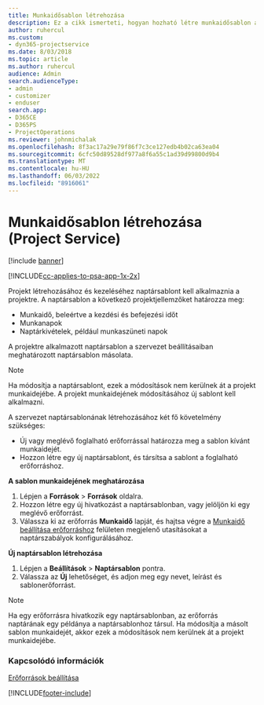 ```yaml
---
title: Munkaidősablon létrehozása
description: Ez a cikk ismerteti, hogyan hozható létre munkaidősablon a Project Service szolgáltatásban.
author: ruhercul
ms.custom:
- dyn365-projectservice
ms.date: 8/03/2018
ms.topic: article
ms.author: ruhercul
audience: Admin
search.audienceType:
- admin
- customizer
- enduser
search.app:
- D365CE
- D365PS
- ProjectOperations
ms.reviewer: johnmichalak
ms.openlocfilehash: 8f3ac17a29e79f86f7c3ce127edb4b02ca63ea04
ms.sourcegitcommit: 6cfc50d89528df977a8f6a55c1ad39d99800d9b4
ms.translationtype: MT
ms.contentlocale: hu-HU
ms.lasthandoff: 06/03/2022
ms.locfileid: "8916061"
---
```

# <a name="create-a-work-hours-template-project-service"></a>Munkaidősablon létrehozása (Project Service)

[!include [banner](../includes/psa-now-project-operations.md)]

[!INCLUDE[cc-applies-to-psa-app-1x-2x](../includes/cc-applies-to-psa-app-3x.md)]

Projekt létrehozásához és kezeléséhez naptársablont kell alkalmaznia a projektre. A naptársablon a következő projektjellemzőket határozza meg:

- Munkaidő, beleértve a kezdési és befejezési időt
- Munkanapok
- Naptárkivételek, például munkaszüneti napok

A projektre alkalmazott naptársablon a szervezet beállításaiban meghatározott naptársablon másolata.

> [!NOTE]
> Ha módosítja a naptársablont, ezek a módosítások nem kerülnek át a projekt munkaidejébe. A projekt munkaidejének módosításához új sablont kell alkalmazni.

A szervezet naptársablonának létrehozásához két fő követelmény szükséges:

- Új vagy meglévő foglalható erőforrással határozza meg a sablon kívánt munkaidejét.
- Hozzon létre egy új naptársablont, és társítsa a sablont a foglalható erőforráshoz.

**A sablon munkaidejének meghatározása**

1. Lépjen a **Források** \> **Források** oldalra.
2. Hozzon létre egy új hivatkozást a naptársablonban, vagy jelöljön ki egy meglévő erőforrást.
3. Válassza ki az erőforrás **Munkaidő** lapját, és hajtsa végre a [Munkaidő beállítása erőforráshoz](/dynamics365/field-service/set-work-hours-resource) felületen megjelenő utasításokat a naptárszabályok konfigurálásához.

**Új naptársablon létrehozása**

1. Lépjen a **Beállítások** \> **Naptársablon** pontra.
2. Válassza az **Új** lehetőséget, és adjon meg egy nevet, leírást és sablonerőforrást.


> [!NOTE]
> Ha egy erőforrásra hivatkozik egy naptársablonban, az erőforrás naptárának egy példánya a naptársablonhoz társul. Ha módosítja a másolt sablon munkaidejét, akkor ezek a módosítások nem kerülnek át a projekt munkaidejébe.


### <a name="see-also"></a>Kapcsolódó információk  
 [Erőforrások beállítása](../psa/set-up-resources.md)


[!INCLUDE[footer-include](../includes/footer-banner.md)]
